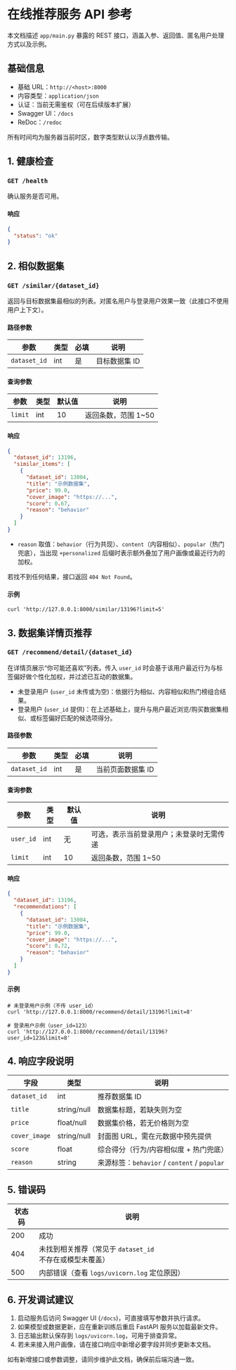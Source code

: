 # 在线推荐服务 API 参考

本文档描述 `app/main.py` 暴露的 REST 接口，涵盖入参、返回值、匿名用户处理方式以及示例。

## 基础信息

- 基础 URL：`http://<host>:8000`
- 内容类型：`application/json`
- 认证：当前无需鉴权（可在后续版本扩展）
- Swagger UI：`/docs`
- ReDoc：`/redoc`

所有时间均为服务器当前时区，数字类型默认以浮点数传输。

## 1. 健康检查

### `GET /health`

确认服务是否可用。

#### 响应

```json
{
  "status": "ok"
}
```

## 2. 相似数据集

### `GET /similar/{dataset_id}`

返回与目标数据集最相似的列表。对匿名用户与登录用户效果一致（此接口不使用用户上下文）。

#### 路径参数
| 参数 | 类型 | 必填 | 说明 |
| ---- | ---- | ---- | ---- |
| `dataset_id` | int | 是 | 目标数据集 ID |

#### 查询参数
| 参数 | 类型 | 默认值 | 说明 |
| ---- | ---- | ---- | ---- |
| `limit` | int | 10 | 返回条数，范围 1~50 |

#### 响应
```json
{
  "dataset_id": 13196,
  "similar_items": [
    {
      "dataset_id": 13004,
      "title": "示例数据集",
      "price": 99.0,
      "cover_image": "https://...",
      "score": 0.67,
      "reason": "behavior"
    }
  ]
}
```
- `reason` 取值：`behavior`（行为共现）、`content`（内容相似）、`popular`（热门兜底），当出现 `+personalized` 后缀时表示额外叠加了用户画像或最近行为的加权。

若找不到任何结果，接口返回 `404 Not Found`。

#### 示例
```
curl 'http://127.0.0.1:8000/similar/13196?limit=5'
```

## 3. 数据集详情页推荐

### `GET /recommend/detail/{dataset_id}`

在详情页展示“你可能还喜欢”列表。传入 `user_id` 时会基于该用户最近行为与标签偏好做个性化加权，并过滤已互动的数据集。

- 未登录用户 (`user_id` 未传或为空)：依据行为相似、内容相似和热门榜组合结果。
- 登录用户 (`user_id` 提供)：在上述基础上，提升与用户最近浏览/购买数据集相似、或标签偏好匹配的候选项得分。

#### 路径参数
| 参数 | 类型 | 必填 | 说明 |
| ---- | ---- | ---- | ---- |
| `dataset_id` | int | 是 | 当前页面数据集 ID |

#### 查询参数
| 参数 | 类型 | 默认值 | 说明 |
| ---- | ---- | ---- | ---- |
| `user_id` | int | 无 | 可选，表示当前登录用户；未登录时无需传递 |
| `limit` | int | 10 | 返回条数，范围 1~50 |

#### 响应
```json
{
  "dataset_id": 13196,
  "recommendations": [
    {
      "dataset_id": 13004,
      "title": "示例数据集",
      "price": 99.0,
      "cover_image": "https://...",
      "score": 0.72,
      "reason": "behavior"
    }
  ]
}
```

#### 示例
```
# 未登录用户示例（不传 user_id）
curl 'http://127.0.0.1:8000/recommend/detail/13196?limit=8'

# 登录用户示例（user_id=123）
curl 'http://127.0.0.1:8000/recommend/detail/13196?user_id=123&limit=8'
```

## 4. 响应字段说明
| 字段 | 类型 | 说明 |
| ---- | ---- | ---- |
| `dataset_id` | int | 推荐数据集 ID |
| `title` | string/null | 数据集标题，若缺失则为空 |
| `price` | float/null | 数据集价格，若无价格则为空 |
| `cover_image` | string/null | 封面图 URL，需在元数据中预先提供 |
| `score` | float | 综合得分（行为/内容相似度 + 热门兜底） |
| `reason` | string | 来源标签：`behavior` / `content` / `popular` |

## 5. 错误码
| 状态码 | 说明 |
| ------ | ---- |
| 200 | 成功 |
| 404 | 未找到相关推荐（常见于 `dataset_id` 不存在或模型未覆盖） |
| 500 | 内部错误（查看 `logs/uvicorn.log` 定位原因） |

## 6. 开发调试建议
1. 启动服务后访问 Swagger UI (`/docs`)，可直接填写参数并执行请求。
2. 如果模型或数据更新，应在重新训练后重启 FastAPI 服务以加载最新文件。
3. 日志输出默认保存到 `logs/uvicorn.log`，可用于排查异常。
4. 若未来接入用户画像，请在接口响应中新增必要字段并同步更新本文档。

如有新增接口或参数调整，请同步维护此文档，确保前后端沟通一致。
